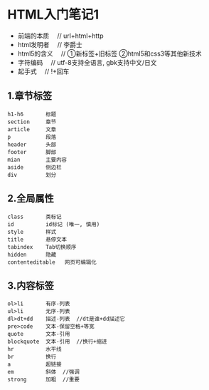 # HTML入门笔记1

* 前端的本质    &emsp;// url+html+http
* html发明者    &emsp;// 李爵士
* html5的含义   &emsp;// ①新标签+旧标签  ②html5和css3等其他新技术
* 字符编码      &emsp;// utf-8支持全语言, gbk支持中文/日文
* 起手式        &emsp;// !+回车



## 1.章节标签

```
h1-h6       标题
section     章节
article     文章
p           段落           
header      头部
footer      脚部
mian        主要内容
aside       侧边栏
div         划分
```



## 2.全局属性

```
class       类标记
id          id标记 (唯一, 慎用)
style       样式
title       悬停文本
tabindex    Tab切换顺序
hidden      隐藏
contenteditable   网页可编辑化
```



## 3.内容标签

```
ol>li       有序-列表
ul>li       无序-列表
dl>dt+dd    描述-列表  //dt是谁+dd描述它
pre>code    文本-保留空格+等宽
quote       文本-引用
blockquote  文本-引用  //换行+缩进
hr          水平线
br          换行
a           超链接
em          斜体  //强调
strong      加粗  //重要
```





